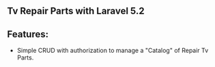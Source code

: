 ## Tv Repair Parts with Laravel 5.2

## Features:
* Simple CRUD with authorization to manage a "Catalog" of Repair Tv Parts.

